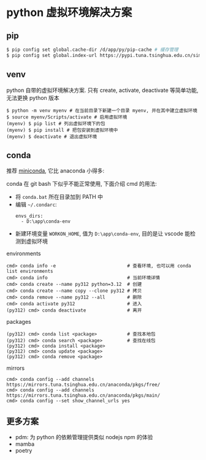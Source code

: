 # python 虚拟环境解决方案

## pip

```sh
$ pip config set global.cache-dir /d/app/py/pip-cache # 缓存管理
$ pip config set global.index-url https://pypi.tuna.tsinghua.edu.cn/simple # 清华镜像
```

## venv

python 自带的虚拟环境解决方案. 只有 create, activate, deactivate 等简单功能, 无法更换 python 版本

```
$ python -m venv myenv # 在当前目录下新建一个目录 myenv, 并在其中建立虚拟环境
$ source myenv/Scripts/activate # 启用虚拟环境
(myenv) $ pip list # 列出虚拟环境下的包
(myenv) $ pip install # 把包安装到虚拟环境中
(myenv) $ deactivate # 退出虚拟环境
```

## conda

推荐 [miniconda](https://mirrors.tuna.tsinghua.edu.cn/anaconda/miniconda/Miniconda3-latest-Windows-x86_64.exe), 它比 anaconda 小得多:

conda 在 git bash 下似乎不能正常使用, 下面介绍 cmd 的用法:

- 将 `conda.bat` 所在目录加到 PATH 中
- 编辑 `~/.condarc`:
  ```
  envs_dirs:
    - D:\app\conda-env
  ```
- 新建环境变量 `WORKON_HOME`, 值为 `D:\app\conda-env`, 目的是让 vscode 能检测到虚拟环境

environments

    cmd> conda info -e                          # 查看环境, 也可以用 conda list environments
    cmd> conda info                             # 当前环境详情
    cmd> conda create --name py312 python=3.12  # 创建
    cmd> conda create --name copy --clone py312 # 拷贝
    cmd> conda remove --name py312 --all        # 删除
    cmd> conda activate py312                   # 进入
    (py312) cmd> conda deactivate               # 离开

packages

    (py312) cmd> conda list <package>           # 查找本地包
    (py312) cmd> conda search <package>         # 查找在线包
    (py312) cmd> conda install <package>
    (py312) cmd> conda update <package>
    (py312) cmd> conda remove <package>

mirrors

    cmd> conda config --add channels https://mirrors.tuna.tsinghua.edu.cn/anaconda/pkgs/free/
    cmd> conda config --add channels https://mirrors.tuna.tsinghua.edu.cn/anaconda/pkgs/main/
    cmd> conda config --set show_channel_urls yes

## 更多方案

- pdm: 为 python 的依赖管理提供类似 nodejs npm 的体验
- mamba
- poetry


